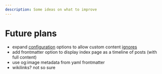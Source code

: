 ```yaml
---
description: Some ideas on what to improve
---
```


# Future plans

- expand [configuration](../configuration.md) options to allow custom content
  [ignores](features#ignoring-files)
- add frontmatter option to display index page as a timeline of posts (with full
  content)
- use og:image metadata from yaml frontmatter
- wikilinks? not so sure
